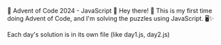 🎄 Advent of Code 2024 - JavaScript 🎅
Hey there! 👋 This is my first time doing Advent of Code, and I'm solving the puzzles using JavaScript. 🖥️✨

Each day's solution is in its own file (like day1.js, day2.js)
